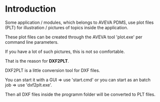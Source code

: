 # Introduction #

Some application / modules, which belongs to AVEVA PDMS, use plot files (PLT) for illustration / pictures of topics inside the application.

These plot files can be created through the AVEVA tool 'plot.exe' per command line parameters.

If you have a lot of such pictures, this is not so comfortable.

That is the reason for **DXF2PLT**.

DXF2PLT is a little conversion tool for DXF files.

You can start it with a GUI => use 'start.cmd' or you can start as an batch job => use 'dxf2plt.exe'.

Then all DXF files inside the programm folder will be converted to PLT files.